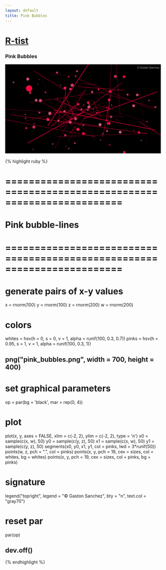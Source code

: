 ```yaml
---
layout: default
title: Pink Bubbles
---
```


# [R-tist](/work/rtist)

### Pink Bubbles
![](/images/rtist/pink_bubbles.png)

{% highlight ruby %}
# ========================================================================
# Pink bubble-lines
# ========================================================================
# generate pairs of x-y values
x = rnorm(100)
y = rnorm(100)
z = rnorm(200)
w = rnorm(200)

# colors
whites = hsv(h = 0, s = 0, v = 1, alpha = runif(100, 0.3, 0.7))
pinks =  hsv(h = 0.95, s = 1, v = 1, alpha = runif(100, 0.3, 1))


## png("pink_bubbles.png", width = 700, height = 400)
# set graphical parameters
op = par(bg = 'black', mar = rep(0, 4))
# plot
plot(x, y, axes = FALSE, xlim = c(-2, 2), ylim = c(-2, 2), type = 'n')
x0 = sample(c(x, w), 50)
y0 = sample(c(y, z), 50)
x1 = sample(c(x, w), 50)
y1 = sample(c(y, z), 50)
segments(x0, y0, x1, y1, col = pinks, lwd = 3*runif(50))
points(w, z, pch = ".", col = pinks)
points(x, y, pch = 19, cex = sizes, col = whites, bg = whites)
points(x, y, pch = 19, cex = sizes, col = pinks, bg = pinks)
# signature
legend("topright", legend = "© Gaston Sanchez", bty = "n", 
       text.col = "gray70")
# reset par
par(op)
## dev.off()
{% endhighlight %}